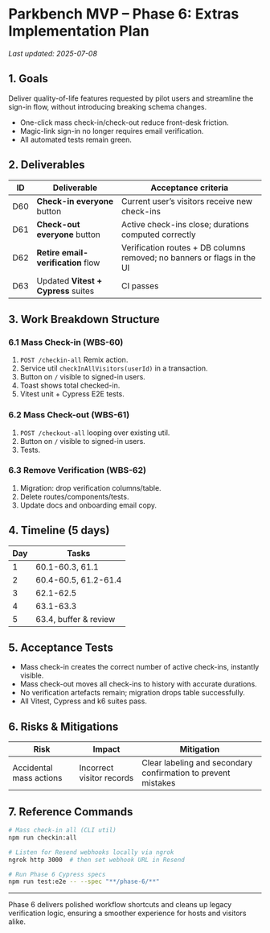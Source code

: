 # Parkbench MVP – Phase 6: Extras Implementation Plan

_Last updated: 2025-07-08_

## 1. Goals

Deliver quality-of-life features requested by pilot users and streamline the
sign-in flow, without introducing breaking schema changes.

- One-click mass check-in/check-out reduce front-desk friction.
- Magic-link sign-in no longer requires email verification.
- All automated tests remain green.

## 2. Deliverables

| ID  | Deliverable                         | Acceptance criteria                                                     |
| --- | ----------------------------------- | ----------------------------------------------------------------------- |
| D60 | **Check-in everyone** button        | Current user’s visitors receive new check-ins                           |
| D61 | **Check-out everyone** button       | Active check-ins close; durations computed correctly                    |
| D62 | **Retire email-verification** flow  | Verification routes + DB columns removed; no banners or flags in the UI |
| D63 | Updated **Vitest + Cypress** suites | CI passes                                                               |

## 3. Work Breakdown Structure

### 6.1 Mass Check-in (WBS-60)

1. `POST /checkin-all` Remix action.
2. Service util `checkInAllVisitors(userId)` in a transaction.
3. Button on `/` visible to signed-in users.
4. Toast shows total checked-in.
5. Vitest unit + Cypress E2E tests.

### 6.2 Mass Check-out (WBS-61)

1. `POST /checkout-all` looping over existing util.
2. Button on `/` visible to signed-in users.
3. Tests.

### 6.3 Remove Verification (WBS-62)

1. Migration: drop verification columns/table.
2. Delete routes/components/tests.
3. Update docs and onboarding email copy.

## 4. Timeline (5 days)

| Day | Tasks                 |
| --- | --------------------- |
| 1   | 60.1-60.3, 61.1       |
| 2   | 60.4-60.5, 61.2-61.4  |
| 3   | 62.1-62.5             |
| 4   | 63.1-63.3             |
| 5   | 63.4, buffer & review |

## 5. Acceptance Tests

- Mass check-in creates the correct number of active check-ins, instantly visible.
- Mass check-out moves all check-ins to history with accurate durations.
- No verification artefacts remain; migration drops table successfully.
- All Vitest, Cypress and k6 suites pass.

## 6. Risks & Mitigations

| Risk                    | Impact                    | Mitigation                                                    |
| ----------------------- | ------------------------- | ------------------------------------------------------------- |
| Accidental mass actions | Incorrect visitor records | Clear labeling and secondary confirmation to prevent mistakes |

## 7. Reference Commands

```bash
# Mass check-in all (CLI util)
npm run checkin:all

# Listen for Resend webhooks locally via ngrok
ngrok http 3000  # then set webhook URL in Resend

# Run Phase 6 Cypress specs
npm run test:e2e -- --spec "**/phase-6/**"
```

---

Phase 6 delivers polished workflow shortcuts and cleans up legacy
verification logic, ensuring a smoother experience for hosts and visitors
alike.

